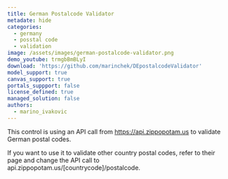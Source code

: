```yaml
---
title: German Postalcode Validator
metadate: hide
categories:
  - germany
  - posstal code
  - validation
image: /assets/images/german-postalcode-validator.png
demo_youtube: trmgbBmBLyI
download: 'https://github.com/marinchek/DEpostalcodeValidator'
model_support: true
canvas_support: true
portals_suppport: false
license_defined: true
managed_solution: false
authors:
  - marino_ivakovic
---
```

This control is using an API call from <a target="_blank" href="https://api.zippopotam.us">https://api.zippopotam.us</a> to validate German postal codes.

If you want to use it to validate other country postal codes, refer to their page and change the API call to api.zippopotam.us/[countrycode]/postalcode. 
